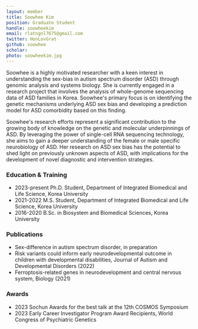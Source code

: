 ```yaml
---
layout: member
title: Soowhee Kim
position: Graduate Student
handle: soowheekim
email: rlatngnl7675@gmail.com
twitter: HonLovGrat
github: soowhee
scholar: 
photo: soowheekim.jpg
---
```


Soowhee is a highly motivated researcher with a keen interest in understanding the sex-bias in autism spectrum disorder (ASD) through genomic analysis and systems biology. She is currently engaged in a research project that involves the analysis of whole-genome sequencing data of ASD families in Korea. Soowhee's primary focus is on identifying the genetic mechanisms underlying ASD sex bias and developing a prediction model for ASD comorbidity based on this finding.

Soowhee's research efforts represent a significant contribution to the growing body of knowledge on the genetic and molecular underpinnings of ASD. By leveraging the power of single-cell RNA sequencing technology, she aims to gain a deeper understanding of the female or male specific neurobiology of ASD. Her research on ASD sex bias has the potential to shed light on previously unknown aspects of ASD, with implications for the development of novel diagnostic and intervention strategies. 

### Education & Training
- 2023-present Ph.D. Student, Department of Integrated Biomedical and Life Science, Korea University
- 2021-2022 M.S. Student, Department of Integrated Biomedical and Life Science, Korea University
- 2016-2020 B.Sc. in Biosystem and Biomedical Sciences, Korea University

### Publications
- Sex-difference in autism spectrum disorder, in preparation
- Risk variants could inform early neurodevelopmental outcome in children with developmental disabilities, Journal of Autism and Developmental Disorders (2022)
- Ferroptosis-related genes in neurodevelopment and central nervous system, Biology (2021)

### Awards
- 2023 Sochun Awards for the best talk at the 12th COSMOS Symposium
- 2023 Early Career Investigator Program Award Recipients, World Congress of Psychiatric Genetics